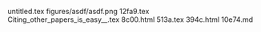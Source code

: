 untitled.tex
figures/asdf/asdf.png
12fa9.tex
Citing_other_papers_is_easy__.tex
8c00.html
513a.tex
394c.html
10e74.md